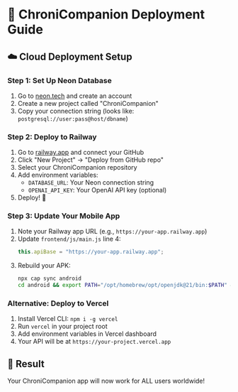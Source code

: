 # 🚀 ChroniCompanion Deployment Guide

## ☁️ Cloud Deployment Setup

### Step 1: Set Up Neon Database

1. Go to [neon.tech](https://neon.tech) and create an account
2. Create a new project called "ChroniCompanion"
3. Copy your connection string (looks like: `postgresql://user:pass@host/dbname`)

### Step 2: Deploy to Railway

1. Go to [railway.app](https://railway.app) and connect your GitHub
2. Click "New Project" → "Deploy from GitHub repo"
3. Select your ChroniCompanion repository
4. Add environment variables:
   - `DATABASE_URL`: Your Neon connection string
   - `OPENAI_API_KEY`: Your OpenAI API key (optional)
5. Deploy! 🚀

### Step 3: Update Your Mobile App

1. Note your Railway app URL (e.g., `https://your-app.railway.app`)
2. Update `frontend/js/main.js` line 4:
   ```javascript
   this.apiBase = "https://your-app.railway.app";
   ```
3. Rebuild your APK:
   ```bash
   npx cap sync android
   cd android && export PATH="/opt/homebrew/opt/openjdk@21/bin:$PATH" && ./gradlew assembleDebug
   ```

### Alternative: Deploy to Vercel

1. Install Vercel CLI: `npm i -g vercel`
2. Run `vercel` in your project root
3. Add environment variables in Vercel dashboard
4. Your API will be at `https://your-project.vercel.app`

## 🎉 Result

Your ChroniCompanion app will now work for ALL users worldwide!
